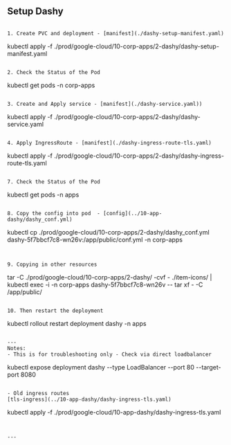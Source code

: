 ## Setup Dashy
   ```

1. Create PVC and deployment - [manifest](./dashy-setup-manifest.yaml)
   ```
   kubectl apply -f ./prod/google-cloud/10-corp-apps/2-dashy/dashy-setup-manifest.yaml
   ```

2. Check the Status of the Pod
   ```
   kubectl get pods -n corp-apps
   ```

3. Create and Apply service - [manifest](./dashy-service.yaml))
   ```
   kubectl apply -f ./prod/google-cloud/10-corp-apps/2-dashy/dashy-service.yaml
   ```

4. Apply IngressRoute - [manifest](./dashy-ingress-route-tls.yaml)
   ```
   kubectl apply -f ./prod/google-cloud/10-corp-apps/2-dashy/dashy-ingress-route-tls.yaml
   ```

7. Check the Status of the Pod
   ```
   kubectl get pods -n apps
   ```

8. Copy the config into pod  - [config](../10-app-dashy/dashy_conf.yml) 
   ```
   kubectl cp ./prod/google-cloud/10-corp-apps/2-dashy/dashy_conf.yml dashy-5f7bbcf7c8-wn26v:/app/public/conf.yml -n corp-apps
   ```
    

9. Copying in other resources
   ```
   tar -C ./prod/google-cloud/10-corp-apps/2-dashy/ -cvf - ./item-icons/ | kubectl exec -i -n corp-apps dashy-5f7bbcf7c8-wn26v -- tar xf - -C /app/public/
   ```

10. Then restart the deployment
   ```
   kubectl rollout restart deployment dashy -n apps
   ```
   
---
Notes:
- This is for troubleshooting only - Check via direct loadbalancer
   ```
   kubectl expose deployment dashy --type LoadBalancer --port 80 --target-port 8080
   ```

- Old ingress routes
   [tls-ingress](../10-app-dashy/dashy-ingress-tls.yaml)
   ```
   kubectl apply -f ./prod/google-cloud/10-app-dashy/dashy-ingress-tls.yaml
   ```


---

